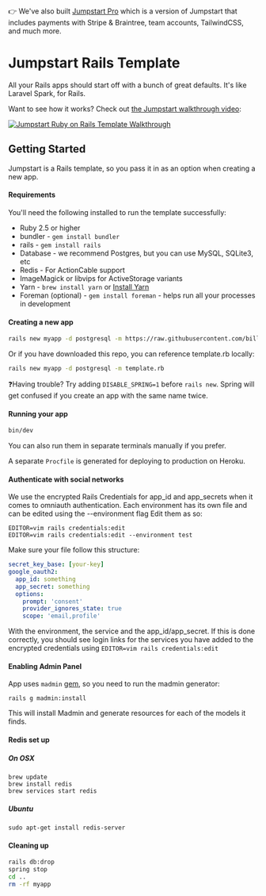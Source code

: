 👉 We've also built [Jumpstart Pro](https://jumpstartrails.com) which is a version of Jumpstart that includes payments with Stripe & Braintree, team accounts, TailwindCSS, and much more.

# Jumpstart Rails Template

All your Rails apps should start off with a bunch of great defaults. It's like Laravel Spark, for Rails.

Want to see how it works? Check out [the Jumpstart walkthrough video](https://www.youtube.com/watch?v=ssOZpISfIfI):

[![Jumpstart Ruby on Rails Template Walkthrough](https://i.imgur.com/pZDPbc7l.png)](https://www.youtube.com/watch?v=ssOZpISfIfI)

## Getting Started

Jumpstart is a Rails template, so you pass it in as an option when creating a new app.

#### Requirements

You'll need the following installed to run the template successfully:

* Ruby 2.5 or higher
* bundler - `gem install bundler`
* rails - `gem install rails`
* Database - we recommend Postgres, but you can use MySQL, SQLite3, etc
* Redis - For ActionCable support
* ImageMagick or libvips for ActiveStorage variants
* Yarn - `brew install yarn` or [Install Yarn](https://yarnpkg.com/en/docs/install)
* Foreman (optional) - `gem install foreman` - helps run all your processes in development

#### Creating a new app

```bash
rails new myapp -d postgresql -m https://raw.githubusercontent.com/billzajac/jumpstart/master/template.rb
```

Or if you have downloaded this repo, you can reference template.rb locally:

```bash
rails new myapp -d postgresql -m template.rb
```

❓Having trouble? Try adding `DISABLE_SPRING=1` before `rails new`. Spring will get confused if you create an app with the same name twice.

#### Running your app

```bash
bin/dev
```

You can also run them in separate terminals manually if you prefer.

A separate `Procfile` is generated for deploying to production on Heroku.

#### Authenticate with social networks

We use the encrypted Rails Credentials for app_id and app_secrets when it comes to omniauth authentication. 
Each environment has its own file and can be edited using the --environment flag
Edit them as so:

```
EDITOR=vim rails credentials:edit
EDITOR=vim rails credentials:edit --environment test
```

Make sure your file follow this structure:

```yml
secret_key_base: [your-key]
google_oauth2:
  app_id: something
  app_secret: something
  options:
    prompt: 'consent'
    provider_ignores_state: true
    scope: 'email,profile'
```

With the environment, the service and the app_id/app_secret. If this is done correctly, you should see login links
for the services you have added to the encrypted credentials using `EDITOR=vim rails credentials:edit`

#### Enabling Admin Panel
App uses `madmin` [gem](https://github.com/excid3/madmin), so you need to run the madmin generator:

```
rails g madmin:install
```

This will install Madmin and generate resources for each of the models it finds.
#### Redis set up
##### On OSX
```
brew update
brew install redis
brew services start redis
```
##### Ubuntu
```
sudo apt-get install redis-server
```

#### Cleaning up

```bash
rails db:drop
spring stop
cd ..
rm -rf myapp
```
